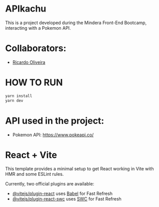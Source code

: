 # APIkachu

This is a project developed during the Mindera Front-End Bootcamp, interacting with a Pokemon API.

# Collaborators:

- [Ricardo Oliveira](https://github.com/Ricardoszs)

# HOW TO RUN

```bash
yarn install
yarn dev
```

# API used in the project:

- Pokemon API: https://www.pokeapi.co/

# React + Vite

This template provides a minimal setup to get React working in Vite with HMR and some ESLint rules.

Currently, two official plugins are available:

- [@vitejs/plugin-react](https://github.com/vitejs/vite-plugin-react/blob/main/packages/plugin-react/README.md) uses [Babel](https://babeljs.io/) for Fast Refresh
- [@vitejs/plugin-react-swc](https://github.com/vitejs/vite-plugin-react-swc) uses [SWC](https://swc.rs/) for Fast Refresh
